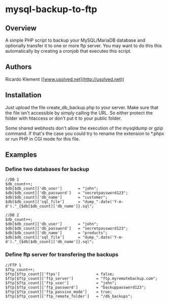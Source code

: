 # mysql-backup-to-ftp

## Overview

A simple PHP script to backup your MySQL/MariaDB database and optionally transfer it to one or more ftp server. You may want to do this this automatically by creating a cronjob that executes this script.

## Authors

Ricardo Klement ([www.usolved.net](http://usolved.net))

## Installation

Just upload the file create_db_backup.php to your server.
Make sure that the file isn't accessible by simply calling the URL.
So either protect the folder with htaccess or don't put it to your public folder.

Some shared webhosts don't allow the execution of the mysqldump or gzip command.
If that's the case you could try to rename the extension to *.phpx or run PHP in CGI mode for this file.

## Examples

### Define two databases for backup

```
//DB 1
$db_count++;
$db[$db_count]['db_user'] 		= "john";
$db[$db_count]['db_password'] 	= "secretpassword123";
$db[$db_count]['db_name'] 		= "customer";
$db[$db_count]['sql_file'] 		= "dump_".date('Y-m-d')."_{$db[$db_count]['db_name']}.sql";

//DB 2
$db_count++;
$db[$db_count]['db_user'] 		= "john";
$db[$db_count]['db_password'] 	= "secretpassword123";
$db[$db_count]['db_name'] 		= "products";
$db[$db_count]['sql_file'] 		= "dump_".date('Y-m-d')."_{$db[$db_count]['db_name']}.sql";
```

### Define ftp server for transfering the backups

```
//FTP 1
$ftp_count++;
$ftp[$ftp_count]['ftps'] 				= false;
$ftp[$ftp_count]['ftp_server'] 			= "ftp.myremotebackup.com";
$ftp[$ftp_count]['ftp_user'] 			= "john";
$ftp[$ftp_count]['ftp_password'] 		= "backuppassword123";
$ftp[$ftp_count]['ftp_passive_mode'] 	= true;
$ftp[$ftp_count]['ftp_remote_folder'] 	= "/db_backups";
```
